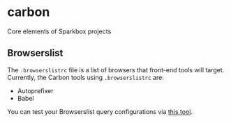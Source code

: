 # carbon
Core elements of Sparkbox projects

## Browserslist
The `.browserslistrc` file is a list of browsers that front-end tools will target. Currently, the Carbon tools using `.browserslistrc` are:
* Autoprefixer
* Babel

You can test your Browserslist query configurations via [this tool](http://browserl.ist/).
